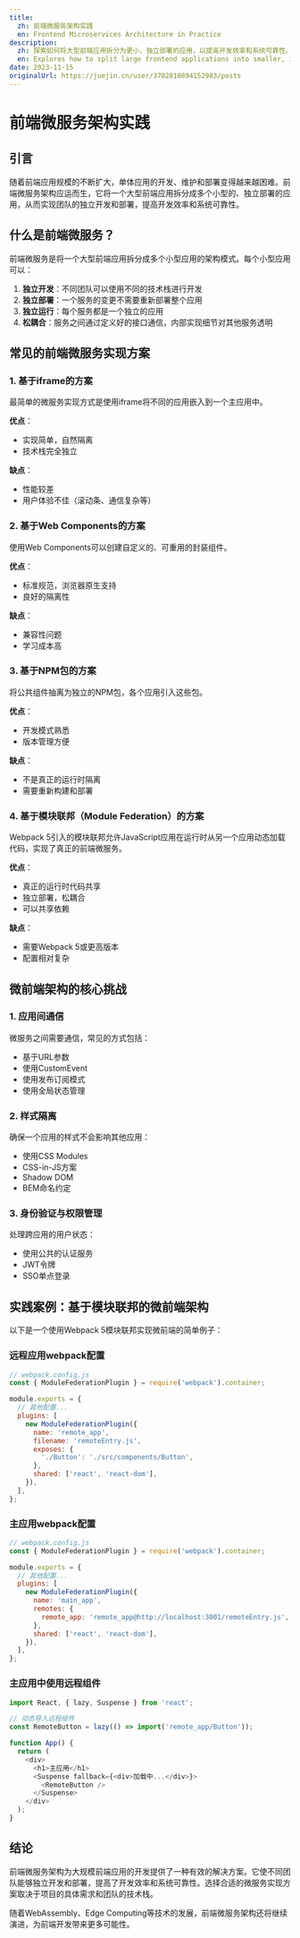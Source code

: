 ```yaml
---
title:
  zh: 前端微服务架构实践
  en: Frontend Microservices Architecture in Practice
description:
  zh: 探索如何将大型前端应用拆分为更小、独立部署的应用，以提高开发效率和系统可靠性。
  en: Explores how to split large frontend applications into smaller, independently deployable applications to improve development efficiency and system reliability.
date: 2023-11-15
originalUrl: https://juejin.cn/user/3702810894152983/posts
---
```


# 前端微服务架构实践

## 引言

随着前端应用规模的不断扩大，单体应用的开发、维护和部署变得越来越困难。前端微服务架构应运而生，它将一个大型前端应用拆分成多个小型的、独立部署的应用，从而实现团队的独立开发和部署，提高开发效率和系统可靠性。

## 什么是前端微服务？

前端微服务是将一个大型前端应用拆分成多个小型应用的架构模式。每个小型应用可以：

1. **独立开发**：不同团队可以使用不同的技术栈进行开发
2. **独立部署**：一个服务的变更不需要重新部署整个应用
3. **独立运行**：每个服务都是一个独立的应用
4. **松耦合**：服务之间通过定义好的接口通信，内部实现细节对其他服务透明

## 常见的前端微服务实现方案

### 1. 基于iframe的方案

最简单的微服务实现方式是使用iframe将不同的应用嵌入到一个主应用中。

**优点**：
- 实现简单，自然隔离
- 技术栈完全独立

**缺点**：
- 性能较差
- 用户体验不佳（滚动条、通信复杂等）

### 2. 基于Web Components的方案

使用Web Components可以创建自定义的、可重用的封装组件。

**优点**：
- 标准规范，浏览器原生支持
- 良好的隔离性

**缺点**：
- 兼容性问题
- 学习成本高

### 3. 基于NPM包的方案

将公共组件抽离为独立的NPM包，各个应用引入这些包。

**优点**：
- 开发模式熟悉
- 版本管理方便

**缺点**：
- 不是真正的运行时隔离
- 需要重新构建和部署

### 4. 基于模块联邦（Module Federation）的方案

Webpack 5引入的模块联邦允许JavaScript应用在运行时从另一个应用动态加载代码，实现了真正的前端微服务。

**优点**：
- 真正的运行时代码共享
- 独立部署，松耦合
- 可以共享依赖

**缺点**：
- 需要Webpack 5或更高版本
- 配置相对复杂

## 微前端架构的核心挑战

### 1. 应用间通信

微服务之间需要通信，常见的方式包括：

- 基于URL参数
- 使用CustomEvent
- 使用发布订阅模式
- 使用全局状态管理

### 2. 样式隔离

确保一个应用的样式不会影响其他应用：

- 使用CSS Modules
- CSS-in-JS方案
- Shadow DOM
- BEM命名约定

### 3. 身份验证与权限管理

处理跨应用的用户状态：

- 使用公共的认证服务
- JWT令牌
- SSO单点登录

## 实践案例：基于模块联邦的微前端架构

以下是一个使用Webpack 5模块联邦实现微前端的简单例子：

### 远程应用webpack配置

```javascript
// webpack.config.js
const { ModuleFederationPlugin } = require('webpack').container;

module.exports = {
  // 其他配置...
  plugins: [
    new ModuleFederationPlugin({
      name: 'remote_app',
      filename: 'remoteEntry.js',
      exposes: {
        './Button': './src/components/Button',
      },
      shared: ['react', 'react-dom'],
    }),
  ],
};
```

### 主应用webpack配置

```javascript
// webpack.config.js
const { ModuleFederationPlugin } = require('webpack').container;

module.exports = {
  // 其他配置...
  plugins: [
    new ModuleFederationPlugin({
      name: 'main_app',
      remotes: {
        remote_app: 'remote_app@http://localhost:3001/remoteEntry.js',
      },
      shared: ['react', 'react-dom'],
    }),
  ],
};
```

### 主应用中使用远程组件

```javascript
import React, { lazy, Suspense } from 'react';

// 动态导入远程组件
const RemoteButton = lazy(() => import('remote_app/Button'));

function App() {
  return (
    <div>
      <h1>主应用</h1>
      <Suspense fallback={<div>加载中...</div>}>
        <RemoteButton />
      </Suspense>
    </div>
  );
}
```

## 结论

前端微服务架构为大规模前端应用的开发提供了一种有效的解决方案。它使不同团队能够独立开发和部署，提高了开发效率和系统可靠性。选择合适的微服务实现方案取决于项目的具体需求和团队的技术栈。

随着WebAssembly、Edge Computing等技术的发展，前端微服务架构还将继续演进，为前端开发带来更多可能性。 